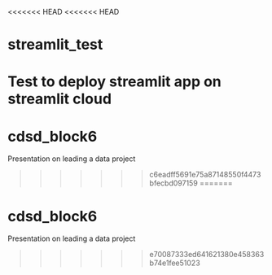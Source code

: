 <<<<<<< HEAD
<<<<<<< HEAD
# streamlit_test
Test to deploy streamlit app on streamlit cloud
=======
# cdsd_block6
Presentation on leading a data project
>>>>>>> c6eadff5691e75a87148550f4473bfecbd097159
=======
# cdsd_block6
Presentation on leading a data project
>>>>>>> e70087333ed641621380e458363b74e1fee51023
